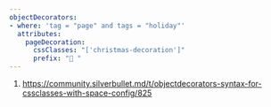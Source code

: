```yaml
---
objectDecorators:
- where: 'tag = "page" and tags = "holiday"'
  attributes:
    pageDecoration:
      cssClasses: "['christmas-decoration']"
      prefix: "🎄 "
---
```


1. https://community.silverbullet.md/t/objectdecorators-syntax-for-cssclasses-with-space-config/825
